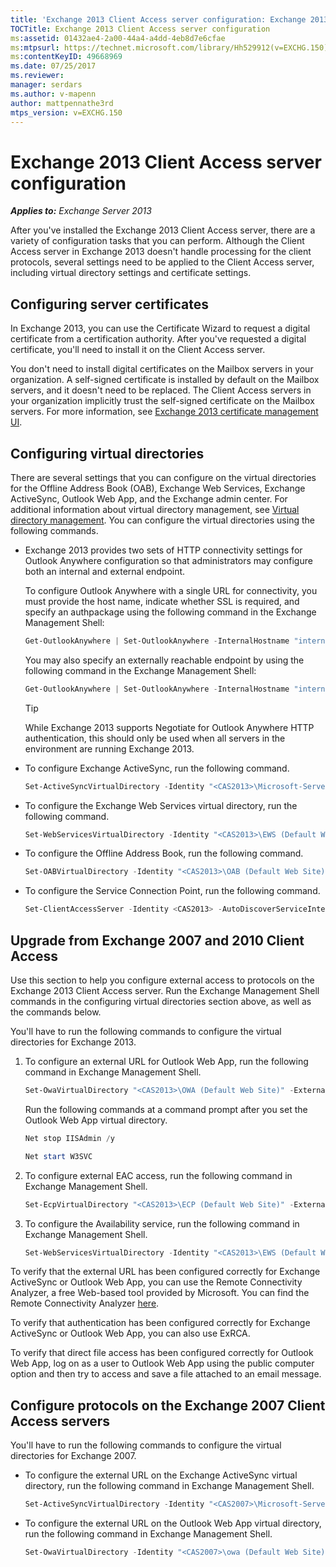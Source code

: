 ```yaml
---
title: 'Exchange 2013 Client Access server configuration: Exchange 2013 Help'
TOCTitle: Exchange 2013 Client Access server configuration
ms:assetid: 01432ae4-2a00-44a4-a4dd-4eb8d7e6cfae
ms:mtpsurl: https://technet.microsoft.com/library/Hh529912(v=EXCHG.150)
ms:contentKeyID: 49668969
ms.date: 07/25/2017
ms.reviewer:
manager: serdars
ms.author: v-mapenn
author: mattpennathe3rd
mtps_version: v=EXCHG.150
---
```


# Exchange 2013 Client Access server configuration

_**Applies to:** Exchange Server 2013_

After you've installed the Exchange 2013 Client Access server, there are a variety of configuration tasks that you can perform. Although the Client Access server in Exchange 2013 doesn't handle processing for the client protocols, several settings need to be applied to the Client Access server, including virtual directory settings and certificate settings.

## Configuring server certificates

In Exchange 2013, you can use the Certificate Wizard to request a digital certificate from a certification authority. After you've requested a digital certificate, you'll need to install it on the Client Access server.

You don't need to install digital certificates on the Mailbox servers in your organization. A self-signed certificate is installed by default on the Mailbox servers, and it doesn't need to be replaced. The Client Access servers in your organization implicitly trust the self-signed certificate on the Mailbox servers. For more information, see [Exchange 2013 certificate management UI](exchange-2013-certificate-management-ui-exchange-2013-help.md).

## Configuring virtual directories

There are several settings that you can configure on the virtual directories for the Offline Address Book (OAB), Exchange Web Services, Exchange ActiveSync, Outlook Web App, and the Exchange admin center. For additional information about virtual directory management, see [Virtual directory management](virtual-directory-management-exchange-2013-help.md). You can configure the virtual directories using the following commands.

- Exchange 2013 provides two sets of HTTP connectivity settings for Outlook Anywhere configuration so that administrators may configure both an internal and external endpoint.

  To configure Outlook Anywhere with a single URL for connectivity, you must provide the host name, indicate whether SSL is required, and specify an authpackage using the following command in the Exchange Management Shell:

  ```powershell
  Get-OutlookAnywhere | Set-OutlookAnywhere -InternalHostname "internalServer.contoso.com" -InternalClientAuthenticationMethod Ntlm -InternalClientsRequireSsl $true -IISAuthenticationMethods Negotiate,NTLM,Basic
  ```

  You may also specify an externally reachable endpoint by using the following command in the Exchange Management Shell:

  ```powershell
  Get-OutlookAnywhere | Set-OutlookAnywhere -InternalHostname "internalServer.contoso.com" -InternalClientAuthenticationMethod Ntlm -InternalClientsRequireSsl $true -ExternalHostname "externalServer.company.com" -ExternalClientAuthenticationMethod Basic -ExternalClientsRequireSsl $true -IISAuthenticationMethods Negotiate,NTLM,Basic
  ```

  > [!TIP]
  > While Exchange 2013 supports Negotiate for Outlook Anywhere HTTP authentication, this should only be used when all servers in the environment are running Exchange 2013.

- To configure Exchange ActiveSync, run the following command.

   ```powershell
   Set-ActiveSyncVirtualDirectory -Identity "<CAS2013>\Microsoft-Server-ActiveSync (Default Web Site)" -ExternalUrl "https://mail.contoso.com/Microsoft-Server-ActiveSync"
   ```

- To configure the Exchange Web Services virtual directory, run the following command.

  ```powershell
  Set-WebServicesVirtualDirectory -Identity "<CAS2013>\EWS (Default Web Site)" -ExternalUrl https://mail.contoso.com/EWS/Exchange.asmx
  ```

- To configure the Offline Address Book, run the following command.

  ```powershell
  Set-OABVirtualDirectory -Identity "<CAS2013>\OAB (Default Web Site)" -ExternalUrl "https://mail.contoso.com/OAB"
  ```

- To configure the Service Connection Point, run the following command.

  ```powershell
  Set-ClientAccessServer -Identity <CAS2013> -AutoDiscoverServiceInternalURI https://autodiscover.contoso.com/AutoDiscover/AutoDiscover.xml
  ```

## Upgrade from Exchange 2007 and 2010 Client Access

Use this section to help you configure external access to protocols on the Exchange 2013 Client Access server. Run the Exchange Management Shell commands in the configuring virtual directories section above, as well as the commands below.

You'll have to run the following commands to configure the virtual directories for Exchange 2013.

1. To configure an external URL for Outlook Web App, run the following command in Exchange Management Shell.

   ```powershell
   Set-OwaVirtualDirectory "<CAS2013>\OWA (Default Web Site)" -ExternalUrl https://mail.contoso.com/OWA
   ```

   Run the following commands at a command prompt after you set the Outlook Web App virtual directory.

   ```powershell
   Net stop IISAdmin /y
   ```

   ```powershell
   Net start W3SVC
   ```

2. To configure external EAC access, run the following command in Exchange Management Shell.

   ```powershell
   Set-EcpVirtualDirectory "<CAS2013>\ECP (Default Web Site)" -ExternalUrl https://mail.contoso.com/ECP -InternalURL https://mail.contoso.com/ECP
   ```

3. To configure the Availability service, run the following command in Exchange Management Shell.

   ```powershell
   Set-WebServicesVirtualDirectory -Identity "<CAS2013>\EWS (Default Web Site)" -ExternalURL https://mail.contoso.com/EWS/Exchange.asmx
   ```

To verify that the external URL has been configured correctly for Exchange ActiveSync or Outlook Web App, you can use the Remote Connectivity Analyzer, a free Web-based tool provided by Microsoft. You can find the Remote Connectivity Analyzer [here](https://go.microsoft.com/fwlink/?linkid=154308).

To verify that authentication has been configured correctly for Exchange ActiveSync or Outlook Web App, you can also use ExRCA.

To verify that direct file access has been configured correctly for Outlook Web App, log on as a user to Outlook Web App using the public computer option and then try to access and save a file attached to an email message.

## Configure protocols on the Exchange 2007 Client Access servers

You'll have to run the following commands to configure the virtual directories for Exchange 2007.

- To configure the external URL on the Exchange ActiveSync virtual directory, run the following command in Exchange Management Shell.

  ```powershell
  Set-ActiveSyncVirtualDirectory -Identity "<CAS2007>\Microsoft-Server-ActiveSync (Default Web Site)" -ExternalUrl https://mail.contoso.com/Microsoft-Server-ActiveSync
  ```

- To configure the external URL on the Outlook Web App virtual directory, run the following command in Exchange Management Shell.

  ```powershell
  Set-OwaVirtualDirectory -Identity "<CAS2007>\owa (Default Web Site)" -ExternalUrl https://legacy.contoso.com/owa
  ```
